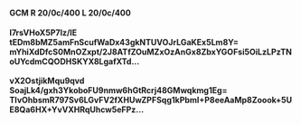 #### GCM R 20/0c/400 L 20/0c/400
**I7rsVHoX5P7lz/IE**<br/>**tEDm8bMZ5amFnScufWaDx43gkNTUVOJrLGaKEx5Lm8Y=**<br/>**mYhiXdDfcS0MnOZxpt/2J8ATfZOuMZxOzAnGx8ZbxYGOFsi5OiLzLPzTNoUYcdmCQODHSKYX8LgafXTd...**<br/><br/>
**vX2OstjikMqu9qvd**<br/>**SoajLk4/gxh3YkoboFU9nmw6hGtRcrj48GMwqkmg1Eg=**<br/>**TIvOhbsmR797Sv6LGvFV2fXHUwZPFSqg1kPbmI+P8eeAaMp8Zoook+5UE8Qa6HX+YvVXHRqUhcw5eFPz...**